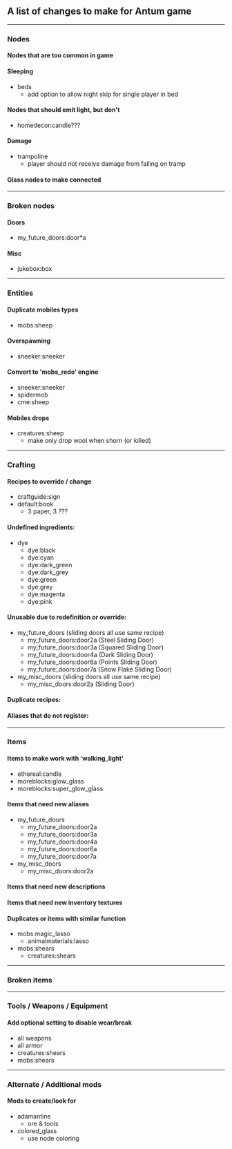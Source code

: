 ## A list of changes to make for Antum game


---

### Nodes

#### Nodes that are too common in game

#### Sleeping
* beds
    * add option to allow night skip for single player in bed

#### Nodes that should emit light, but don't
* homedecor:candle???

#### Damage
* trampoline
    * player should not receive damage from falling on tramp

#### Glass nodes to make connected

---

### Broken nodes

#### Doors
* my_future_doors:door\*a

#### Misc
* jukebox:box

---

### Entities

#### Duplicate mobiles types
* mobs:sheep

#### Overspawning
* sneeker:sneeker

#### Convert to 'mobs_redo' engine
* sneeker:sneeker
* spidermob
* cme:sheep

#### Mobiles drops
* creatures:sheep
    * make only drop wool when shorn (or killed)

---

### Crafting

#### Recipes to override / change
* craftguide:sign
* default:book
    * 3 paper, 3 ???

#### Undefined ingredients:
* dye
	* dye:black
	* dye:cyan
	* dye:dark_green
	* dye:dark_grey
	* dye:green
	* dye:grey
	* dye:magenta
	* dye:pink

#### Unusable due to redefinition or override:
* my_future_doors (sliding doors all use same recipe)
	* my_future_doors:door2a (Steel Sliding Door)
	* my_future_doors:door3a (Squared Sliding Door)
	* my_future_doors:door4a (Dark Sliding Door)
	* my_future_doors:door6a (Points Sliding Door)
	* my_future_doors:door7a (Snow Flake Sliding Door)
* my_misc_doors (sliding doors all use same recipe)
	* my_misc_doors:door2a (Sliding Door)

#### Duplicate recipes:

#### Aliases that do not register:

---

### Items

#### Items to make work with 'walking_light'
* ethereal:candle
* moreblocks:glow_glass
* moreblocks:super_glow_glass

#### Items that need new aliases
* my_future_doors
	* my_future_doors:door2a
	* my_future_doors:door3a
	* my_future_doors:door4a
	* my_future_doors:door6a
	* my_future_doors:door7a
* my_misc_doors
	* my_misc_doors:door2a

#### Items that need new descriptions

#### Items that need new inventory textures

#### Duplicates or items with similar function
* mobs:magic_lasso
    * animalmaterials:lasso
* mobs:shears
    * creatures:shears

---

### Broken items

---

### Tools / Weapons / Equipment

#### Add optional setting to disable wear/break
* all weapons
* all armor
* creatures:shears
* mobs:shears

---

### Alternate / Additional mods

#### Mods to create/look for
* adamantine
	* ore & tools
* colored_glass
    * use node coloring
